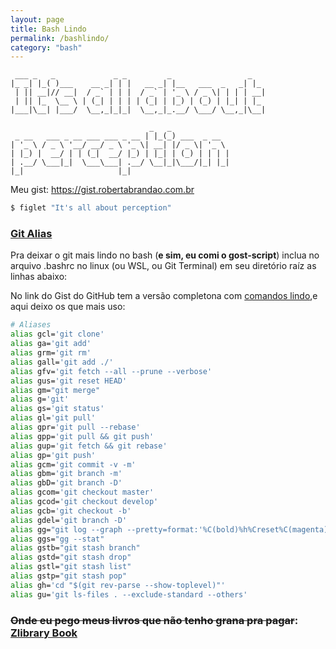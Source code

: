 ```yaml
---
layout: page
title: Bash Lindo
permalink: /bashlindo/
category: "bash"
---
```


```
 ___ _   _             _ _         _                 _
|_ _| |_( )___    __ _| | |   __ _| |__   ___  _   _| |_
 | || __|// __|  / _` | | |  / _` | '_ \ / _ \| | | | __|
 | || |_  \__ \ | (_| | | | | (_| | |_) | (_) | |_| | |_
|___|\__| |___/  \__,_|_|_|  \__,_|_.__/ \___/ \__,_|\__|

                               _   _
 _ __   ___ _ __ ___ ___ _ __ | |_(_) ___  _ __
| '_ \ / _ \ '__/ __/ _ \ '_ \| __| |/ _ \| '_ \
| |_) |  __/ | | (_|  __/ |_) | |_| | (_) | | | |
| .__/ \___|_|  \___\___| .__/ \__|_|\___/|_| |_|
|_|                     |_|

```
 Meu gist: https://gist.robertabrandao.com.br
```bash
$ figlet "It's all about perception"
```

### [Git Alias](https://gist.robertabrandao.com.br/49557a6a2e0acde683dc3d3b908ea341)
Pra deixar o git mais lindo no bash (**e sim, eu comi o gost-script**) inclua no arquivo .bashrc no linux (ou WSL, ou Git Terminal) em seu diretório raíz as linhas abaixo:

No link do Gist do GitHub tem a versão completona com [comandos lindo](https://gist.robertabrandao.com.br/49557a6a2e0acde683dc3d3b908ea341),e aqui deixo os que mais uso:

```bash
# Aliases
alias gcl='git clone'
alias ga='git add'
alias grm='git rm'
alias gall='git add ./'
alias gfv='git fetch --all --prune --verbose'
alias gus='git reset HEAD'
alias gm="git merge"
alias g='git'
alias gs='git status'
alias gl='git pull'
alias gpr='git pull --rebase'
alias gpp='git pull && git push'
alias gup='git fetch && git rebase'
alias gp='git push'
alias gcm='git commit -v -m'
alias gbm='git branch -m'
alias gbD='git branch -D'
alias gcom='git checkout master'
alias gcod='git checkout develop'
alias gcb='git checkout -b'
alias gdel='git branch -D'
alias gg="git log --graph --pretty=format:'%C(bold)%h%Creset%C(magenta)%d%Creset %s %C(yellow)<%an> %C(cyan)(%cr)%Creset' --abbrev-commit --date=relative"
alias ggs="gg --stat"
alias gstb="git stash branch"
alias gstd="git stash drop"
alias gstl="git stash list"
alias gstp="git stash pop"
alias gh='cd "$(git rev-parse --show-toplevel)"'
alias gu='git ls-files . --exclude-standard --others'
```


### ~~Onde eu pego meus livros que não tenho grana pra pagar~~: [Zlibrary Book](https://b-ok.cc/)
